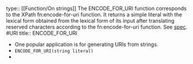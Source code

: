 type:: [[Function/On strings]]
The ENCODE_FOR_URI function corresponds to the XPath fn:encode-for-uri function. It returns a simple literal with the lexical form obtained from the lexical form of its input after translating reserved characters according to the fn:encode-for-uri function. See [spec](https://www.w3.org/TR/sparql11-query/#func-encode). #URI
title:: ENCODE_FOR_URI

- One popular application is for generating URIs from strings.
- `ENCODE_FOR_URI(string literal)`
-